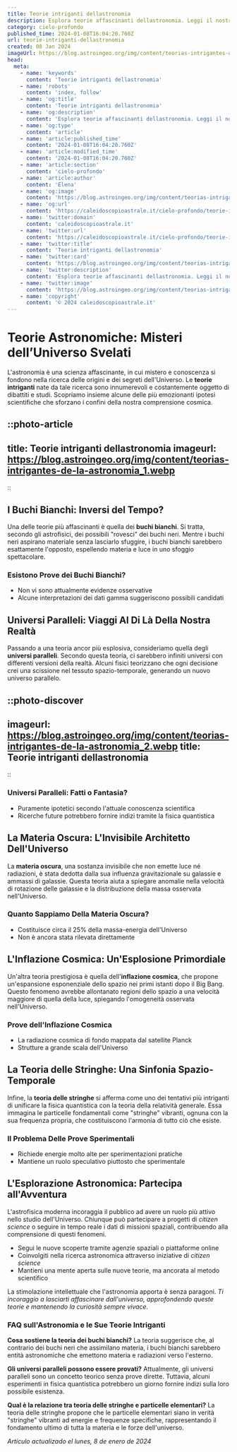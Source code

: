 ```yaml
---
title: Teorie intriganti dellastronomia
description: Esplora teorie affascinanti dellastronomia. Leggi il nostro articolo per scoprire misteri e ipotesi spaziali uniche, in italiano.
category: cielo-profondo
published_time: 2024-01-08T16:04:20.760Z
url: teorie-intriganti-dellastronomia
created: 08 Jan 2024
imageUrl: https://blog.astroingeo.org/img/content/teorias-intrigantes-de-la-astronomia_1.webp
head:
  meta:
    - name: 'keywords'
      content: 'Teorie intriganti dellastronomia'
    - name: 'robots'
      content: 'index, follow'
    - name: 'og:title'
      content: 'Teorie intriganti dellastronomia'
    - name: 'og:description'
      content: 'Esplora teorie affascinanti dellastronomia. Leggi il nostro articolo per scoprire misteri e ipotesi spaziali uniche, in italiano.'
    - name: 'og:type'
      content: 'article'
    - name: 'article:published_time'
      content: '2024-01-08T16:04:20.760Z'
    - name: 'article:modified_time'
      content: '2024-01-08T16:04:20.760Z'
    - name: 'article:section'
      content: 'cielo-profondo'
    - name: 'article:author'
      content: 'Elena'
    - name: 'og:image'
      content: 'https://blog.astroingeo.org/img/content/teorias-intrigantes-de-la-astronomia_1.webp'
    - name: 'og:url'
      content: 'https://caleidoscopioastrale.it/cielo-profondo/teorie-intriganti-dellastronomia'
    - name: 'twitter:domain'
      content: 'caleidoscopioastrale.it'
    - name: 'twitter:url'
      content: 'https://caleidoscopioastrale.it/cielo-profondo/teorie-intriganti-dellastronomia'
    - name: 'twitter:title'
      content: 'Teorie intriganti dellastronomia'
    - name: 'twitter:card'
      content: 'https://blog.astroingeo.org/img/content/teorias-intrigantes-de-la-astronomia_1.webp'
    - name: 'twitter:description'
      content: 'Esplora teorie affascinanti dellastronomia. Leggi il nostro articolo per scoprire misteri e ipotesi spaziali uniche, in italiano.'
    - name: 'twitter:image'
      content: 'https://blog.astroingeo.org/img/content/teorias-intrigantes-de-la-astronomia_1.webp'
    - name: 'copyright'
      content: '© 2024 caleidoscopioastrale.it'
---
```

# Teorie Astronomiche: Misteri dell’Universo Svelati

L'astronomia è una scienza affascinante, in cui mistero e conoscenza si fondono nella ricerca delle origini e dei segreti dell'Universo. Le **teorie intriganti** nate da tale ricerca sono innumerevoli e costantemente oggetto di dibattiti e studi. Scopriamo insieme alcune delle più emozionanti ipotesi scientifiche che sforzano i confini della nostra comprensione cosmica.

::photo-article
---
title: Teorie intriganti dellastronomia
imageurl: https://blog.astroingeo.org/img/content/teorias-intrigantes-de-la-astronomia_1.webp
---
::

## I Buchi Bianchi: Inversi del Tempo?
Una delle teorie più affascinanti è quella dei **buchi bianchi**. Si tratta, secondo gli astrofisici, dei possibili "rovesci" dei buchi neri. Mentre i buchi neri aspirano materiale senza lasciarlo sfuggire, i buchi bianchi sarebbero esattamente l'opposto, espellendo materia e luce in uno sfoggio spettacolare.

### Esistono Prove dei Buchi Bianchi?
- Non vi sono attualmente evidenze osservative
- Alcune interpretazioni dei dati gamma suggeriscono possibili candidati

## Universi Paralleli: Viaggi Al Di Là Della Nostra Realtà
Passando a una teoria ancor più esplosiva, consideriamo quella degli **universi paralleli**. Secondo questa teoria, ci sarebbero infiniti universi con differenti versioni della realtà. Alcuni fisici teorizzano che ogni decisione crei una scissione nel tessuto spazio-temporale, generando un nuovo universo parallelo.

::photo-discover
---
imageurl: https://blog.astroingeo.org/img/content/teorias-intrigantes-de-la-astronomia_2.webp
title: Teorie intriganti dellastronomia
---
::

### Universi Paralleli: Fatti o Fantasia?
- Puramente ipotetici secondo l'attuale conoscenza scientifica
- Ricerche future potrebbero fornire indizi tramite la fisica quantistica

## La Materia Oscura: L'Invisibile Architetto Dell'Universo
La **materia oscura**, una sostanza invisibile che non emette luce né radiazioni, è stata dedotta dalla sua influenza gravitazionale su galassie e ammassi di galassie. Questa teoria aiuta a spiegare anomalie nella velocità di rotazione delle galassie e la distribuzione della massa osservata nell'Universo.

### Quanto Sappiamo Della Materia Oscura?
- Costituisce circa il 25% della massa-energia dell'Universo
- Non è ancora stata rilevata direttamente

## L'Inflazione Cosmica: Un'Esplosione Primordiale
Un'altra teoria prestigiosa è quella dell'**inflazione cosmica**, che propone un'espansione esponenziale dello spazio nei primi istanti dopo il Big Bang. Questo fenomeno avrebbe allontanato regioni dello spazio a una velocità maggiore di quella della luce, spiegando l'omogeneità osservata nell'Universo.

### Prove dell'Inflazione Cosmica
- La radiazione cosmica di fondo mappata dal satellite Planck
- Strutture a grande scala dell'Universo

## La Teoria delle Stringhe: Una Sinfonia Spazio-Temporale
Infine, la **teoria delle stringhe** si afferma come uno dei tentativi più intriganti di unificare la fisica quantistica con la teoria della relatività generale. Essa immagina le particelle fondamentali come "stringhe" vibranti, ognuna con la sua frequenza propria, che costituiscono l'armonia di tutto ciò che esiste.

### Il Problema Delle Prove Sperimentali
- Richiede energie molto alte per sperimentazioni pratiche
- Mantiene un ruolo speculativo piuttosto che sperimentale

## L'Esplorazione Astronomica: Partecipa all'Avventura
L'astrofisica moderna incoraggia il pubblico ad avere un ruolo più attivo nello studio dell'Universo. Chiunque può partecipare a progetti di *citizen science* o seguire in tempo reale i dati di missioni spaziali, contribuendo alla comprensione di questi fenomeni.

- Segui le nuove scoperte tramite agenzie spaziali o piattaforme online
- Coinvolgiti nella ricerca astronomica attraverso iniziative di *citizen science*
- Mantieni una mente aperta sulle nuove teorie, ma ancorata al metodo scientifico

La stimolazione intellettuale che l'astronomia apporta è senza paragoni. *Ti incoraggio a lasciarti affascinare dall'universo, approfondendo queste teorie e mantenendo la curiosità sempre vivace.*

### FAQ sull'Astronomia e le Sue Teorie Intriganti

**Cosa sostiene la teoria dei buchi bianchi?**
La teoria suggerisce che, al contrario dei buchi neri che assimilano materia, i buchi bianchi sarebbero entità astronomiche che emettono materia e radiazioni verso l'esterno.

**Gli universi paralleli possono essere provati?**
Attualmente, gli universi paralleli sono un concetto teorico senza prove dirette. Tuttavia, alcuni esperimenti in fisica quantistica potrebbero un giorno fornire indizi sulla loro possibile esistenza.

**Qual è la relazione tra teoria delle stringhe e particelle elementari?**
La teoria delle stringhe propone che le particelle elementari siano in verità "stringhe" vibranti ad energie e frequenze specifiche, rappresentando il fondamento ultimo di tutta la materia e le forze dell'universo.

_Artículo actualizado el lunes, 8 de enero de 2024_
